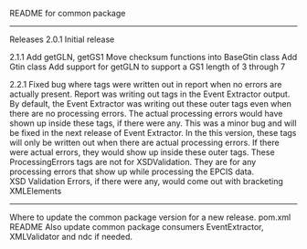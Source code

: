 README for common package

----------------------------------------------------------------------------
Releases
2.0.1
Initial release

2.1.1
Add getGLN, getGS1 
Move checksum functions into BaseGtin class
Add Gtin class
Add support for getGLN to support a GS1 length of 3 through 7

2.2.1
Fixed bug where <ProcessingErrors></ProcessingErrors> tags were written out in report when no errors are actually present. 
Report was writing out <ProcessingErrors></ProcessingErrors> tags in the Event Extractor output. By default, the Event Extractor was writing out 
these outer tags even when there are no processing errors. The actual processing errors would have shown up inside these tags, if there were any.
This was a minor bug and will be fixed in the next release of Event Extractor. In the this version, these tags will only be written 
out when there are actual processing errors. 
If there were actual errors, they would show up inside these outer tags. 
These ProcessingErrors tags are not for XSDValidation. They are for any processing errors that show up while processing the EPCIS data.                        
XSD Validation Errors, if there were any, would come out with bracketing XMLElements
<XSDValidationErrors></XSDValidationErrors>


---------------------------------------------
Where to update the common package version for a new release. 
pom.xml
README
Also update common package consumers
EventExtractor, XMLValidator and ndc if needed. 